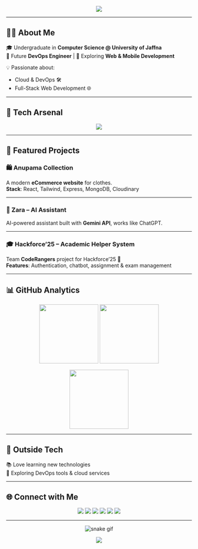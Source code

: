 <!-- Banner -->
<p align="center">
  <img src="https://capsule-render.vercel.app/api?type=waving&color=0:00c6ff,100:0072ff&height=200&section=header&text=Hi%20I'm%20Pasidu%20Chamod&fontSize=40&fontColor=fff&animation=fadeIn&fontAlignY=40" />
</p>

---

## 👨‍💻 About Me  
🎓 Undergraduate in **Computer Science @ University of Jaffna**  
🚀 Future **DevOps Engineer** | 🌱 Exploring **Web & Mobile Development**  

💡 Passionate about:  
- Cloud & DevOps 🛠️  
- Full-Stack Web Development 🌐 

---

## 🚀 Tech Arsenal  

<p align="center">
  <img src="https://skillicons.dev/icons?i=css,tailwind,react,js,nodejs,express,mongodb,firebase,git,github,docker,linux" />
</p>

---

## 🌟 Featured Projects  

### 🛍️ Anupama Collection  
A modern **eCommerce website** for clothes.  
**Stack**: React, Tailwind, Express, MongoDB, Cloudinary  

---

### 🤖 Zara – AI Assistant  
AI-powered assistant built with **Gemini API**, works like ChatGPT.  

---

### 🎓 Hackforce’25 – Academic Helper System  
Team **CodeRangers** project for Hackforce’25 🚀  
**Features**: Authentication, chatbot, assignment & exam management  

---

## 📊 GitHub Analytics  

<p align="center">
  <img src="https://github-readme-stats.vercel.app/api?username=pasiduchamod&show_icons=true&theme=tokyonight" height="160"/>
  <img src="https://github-readme-stats.vercel.app/api/top-langs/?username=pasiduchamod&layout=compact&theme=tokyonight" height="160"/>
</p>

<p align="center">
  <img src="https://github-readme-streak-stats.herokuapp.com?user=pasiduchamod&theme=tokyonight&date_format=j%20M%5B%20Y%5D" height="160"/>
</p>

---

## 🎵 Outside Tech  
📚 Love learning new technologies  
🌱 Exploring DevOps tools & cloud services  

---

## 🌐 Connect with Me  

<p align="center">
  <a href="mailto:pasiduchamod@example.com"><img src="https://img.shields.io/badge/Email-000?style=for-the-badge&logo=gmail&logoColor=white" /></a>
  <a href="https://www.linkedin.com/in/pasidu-chamod/"><img src="https://img.shields.io/badge/LinkedIn-000?style=for-the-badge&logo=linkedin&logoColor=white" /></a>
  <a href="https://www.facebook.com/pcj2001?mibextid=wwXIfr&mibextid=wwXIfr"><img src="https://img.shields.io/badge/Facebook-000?style=for-the-badge&logo=facebook&logoColor=white" /></a>
  <a href="https://www.instagram.com/pasidu_chamod?igsh=MW1xN2FoMGNpcmtrcg%3D%3D&utm_source=qr"><img src="https://img.shields.io/badge/Instagram-000?style=for-the-badge&logo=instagram&logoColor=white" /></a>
  <a href="https://medium.com/@pasiduchamod"><img src="https://img.shields.io/badge/Medium-000?style=for-the-badge&logo=medium&logoColor=white" /></a>
  <a href="https://www.credly.com/users/pasidu-chamod"><img src="https://img.shields.io/badge/Credly-000?style=for-the-badge&logo=credly&logoColor=white" /></a>
</p>

---

<!-- Snake contribution graph -->
<p align="center">
  <img src="https://github.com/pasiduchamod/pasiduchamod/blob/output/github-contribution-grid-snake.svg" alt="snake gif" />
</p>

<!-- Footer -->
<p align="center">
  <img src="https://capsule-render.vercel.app/api?type=waving&color=0:0072ff,100:00c6ff&height=120&section=footer"/>
</p>
